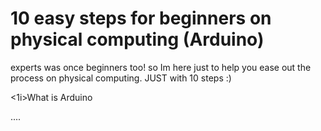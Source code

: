 <h1>10 easy steps for beginners on physical computing (Arduino)</h1>
experts was once beginners too! so Im here just to help you ease out the process on physical computing. JUST with 10 steps :)


<o1>
  <p><1i>What is Arduino</1i></p>
  ....
</o1>
